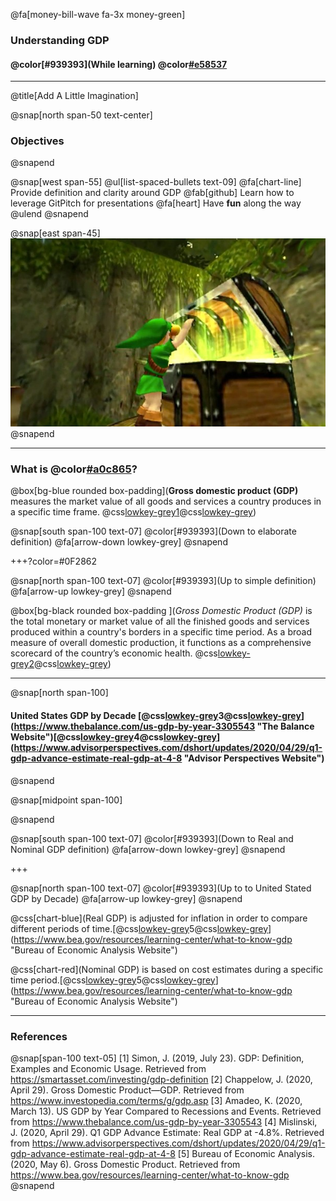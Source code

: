 @fa[money-bill-wave fa-3x money-green]
### Understanding GDP
#### @color[#939393](While learning) @color[#e58537](GitPitch)

---

@title[Add A Little Imagination]

@snap[north span-50 text-center]
### Objectives
@snapend

@snap[west span-55]
@ul[list-spaced-bullets text-09]
@fa[chart-line] Provide definition and clarity around GDP
@fab[github] Learn how to leverage GitPitch for presentations 
@fa[heart] Have **fun** along the way
@ulend
@snapend

@snap[east span-45]
![IMAGE](assets/images/chest.jpg)
@snapend

---

### What is @color[#a0c865](GDP)?

@box[bg-blue rounded box-padding](**Gross domestic product (GDP)** measures the market value of all goods and services a country produces in a specific time frame. @css[lowkey-grey]([)[1](https://smartasset.com/investing/gdp-definition "Smart Asset Website")@css[lowkey-grey](]))


@snap[south span-100 text-07]
@color[#939393](Down to elaborate definition) @fa[arrow-down lowkey-grey]
@snapend


+++?color=#0F2862

@snap[north span-100 text-07]
@color[#939393](Up to simple definition) @fa[arrow-up lowkey-grey]
@snapend

@box[bg-black rounded box-padding ](*Gross Domestic Product (GDP)* is the total monetary or market value of all the finished goods and services produced within a country's borders in a specific time period. As a broad measure of overall domestic production, it functions as a comprehensive scorecard of the country’s economic health. @css[lowkey-grey]([)[2](https://www.investopedia.com/terms/g/gdp.asp "Investopedia Website")@css[lowkey-grey](]))



---

@snap[north span-100]
#### United States GDP by Decade [@css[lowkey-grey]([)3@css[lowkey-grey](])](https://www.thebalance.com/us-gdp-by-year-3305543 "The Balance Website")[@css[lowkey-grey]([)4@css[lowkey-grey](])](https://www.advisorperspectives.com/dshort/updates/2020/04/29/q1-gdp-advance-estimate-real-gdp-at-4-8 "Advisor Perspectives Website")
@snapend

@snap[midpoint span-100]
<canvas data-chart="line">
<!--
{
 "data": {
"labels": ["1930"," 1940"," 1950"," 1960"," 1970"," 1980"," 1990", "2000"," 2010"," 2020"],
  "datasets": [
   {
    "data":[1.015,1.330,2.290,3.260,4.951,6.759,9.366,13.131,15.599,18.99],
    "label":"Real GDP (trillions)",
    "backgroundColor":"rgba(82,139,255,.5)"
   },
   {
   "data":[0.092,0.103,0.300,0.542,1.073,2.857,5.963,10.252,14.992,22.37],
    "label":"Nominal GDP (trillions)",
    "backgroundColor":"rgba(249, 39, 39,.5)"
   }
  ]
 },
 "options": { "responsive": "true" }
}
-->
</canvas>
@snapend

@snap[south span-100 text-07]
@color[#939393](Down to Real and Nominal GDP definition) @fa[arrow-down lowkey-grey]
@snapend

+++

@snap[north span-100 text-07]
@color[#939393](Up to to United Stated GDP by Decade) @fa[arrow-up lowkey-grey]
@snapend

@css[chart-blue](Real GDP) is adjusted for inflation in order to compare different periods of time.[@css[lowkey-grey]([)5@css[lowkey-grey](])](https://www.bea.gov/resources/learning-center/what-to-know-gdp "Bureau of Economic Analysis Website")  

@css[chart-red](Nominal GDP) is based on cost estimates during a specific time period.[@css[lowkey-grey]([)5@css[lowkey-grey](])](https://www.bea.gov/resources/learning-center/what-to-know-gdp "Bureau of Economic Analysis Website")  

---

### References
@snap[span-100 text-05]
[1] Simon, J. (2019, July 23). GDP: Definition, Examples and Economic Usage. Retrieved from https://smartasset.com/investing/gdp-definition
[2] Chappelow, J. (2020, April 29). Gross Domestic Product—GDP. Retrieved from https://www.investopedia.com/terms/g/gdp.asp
[3] Amadeo, K. (2020, March 13). US GDP by Year Compared to Recessions and Events. Retrieved from https://www.thebalance.com/us-gdp-by-year-3305543
[4] Mislinski, J. (2020, April 29). Q1 GDP Advance Estimate: Real GDP at -4.8%. Retrieved from https://www.advisorperspectives.com/dshort/updates/2020/04/29/q1-gdp-advance-estimate-real-gdp-at-4-8
[5] Bureau of Economic Analysis. (2020, May 6). Gross Domestic Product. Retrieved from https://www.bea.gov/resources/learning-center/what-to-know-gdp
@snapend


